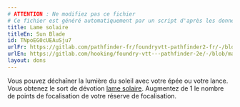 ```yaml
---
# ATTENTION : Ne modifiez pas ce fichier
# Ce fichier est généré automatiquement par un script d'après les données du module Foundry VTT officiel et de sa traduction
title: Lame solaire
titleEn: Sun Blade
id: TNpoEG0cUEAuSju7
urlFr: https://gitlab.com/pathfinder-fr/foundryvtt-pathfinder2-fr/-/blob/master/data/feats/TNpoEG0cUEAuSju7.htm
urlEn: https://gitlab.com/hooking/foundry-vtt---pathfinder-2e/-/blob/master/packs/data/feats.db/sun-blade.json
layout: dons
---
```

Vous pouvez déchaîner la lumière du soleil avec votre épée ou votre lance. Vous obtenez le sort de dévotion [lame solaire](../sorts/lame-solaire.md). Augmentez de 1 le nombre de points de focalisation de votre réserve de focalisation.
